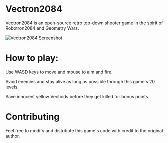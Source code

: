 # Vectron2084
Vectron2084 is an open-source retro top-down shooter game in the spirit of Robotron2084 and Geometry Wars.

![Vectron2084 Screenshot](https://i.imgur.com/EJIBSre.png "Vectron2084 Screenshot")

# How to play:

Use WASD keys to move and mouse to aim and fire.

Avoid enemies and stay alive as long as possible through this game's 20 levels.

Save innocent yellow Vectoids before they get killed for bonus points.

# Contributing

Feel free to modify and distribute this game's code with credit to the original author.

